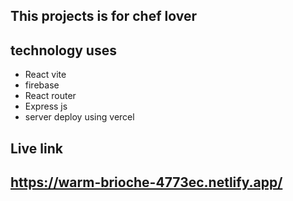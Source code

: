 ## This projects is for chef lover
## technology uses
* React vite
* firebase
* React router
* Express js
* server deploy using vercel
## Live  link
 ##  https://warm-brioche-4773ec.netlify.app/